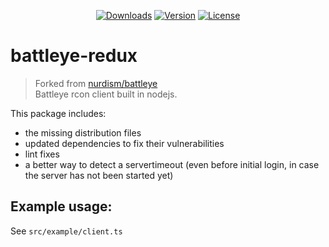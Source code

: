 <p align="center">
  <a href="https://www.npmjs.com/package/battleye-redux"><img src="https://img.shields.io/npm/dm/battleye-redux.svg" alt="Downloads"></a>
  <a href="https://www.npmjs.com/package/battleye-redux"><img src="https://img.shields.io/npm/v/battleye-redux.svg" alt="Version"></a>
  <a href="https://www.npmjs.com/package/battleye-redux"><img src="https://img.shields.io/npm/l/battleye-redux.svg" alt="License"></a>
</p>

# battleye-redux
> Forked from [nurdism/battleye](https://github.com/nurdism/battleye)  
> Battleye rcon client built in nodejs.

This package includes:
* the missing distribution files
* updated dependencies to fix their vulnerabilities
* lint fixes
* a better way to detect a servertimeout (even before initial login, in case the server has not been started yet)

## Example usage:
See ```src/example/client.ts```